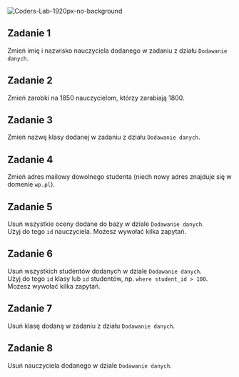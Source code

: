 ![Coders-Lab-1920px-no-background](https://user-images.githubusercontent.com/152855/73064373-5ed69780-3ea1-11ea-8a71-3d370a5e7dd8.png)



## Zadanie 1

Zmień imię i nazwisko nauczyciela dodanego w zadaniu z działu `Dodawanie danych`.


## Zadanie 2 

Zmień zarobki na 1850 nauczycielom, którzy zarabiają 1800.


## Zadanie 3

Zmień nazwę klasy dodanej w zadaniu z działu `Dodawanie danych`.


## Zadanie 4

Zmień adres mailowy dowolnego studenta (niech nowy adres znajduje się w domenie `wp.pl`).


## Zadanie 5

Usuń wszystkie oceny dodane do bazy w dziale `Dodawanie danych`.  
Użyj do tego `id` nauczyciela.
Możesz wywołać kilka zapytań.


## Zadanie 6

Usuń wszystkich studentów dodanych w dziale `Dodawanie danych`.  
Użyj do tego `id` klasy lub `id` studentów, np. `where student_id > 100`.
Możesz wywołać kilka zapytań.


## Zadanie 7

Usuń klasę dodaną w zadaniu z działu `Dodawanie danych`.


## Zadanie 8

Usuń nauczyciela dodanego w dziale `Dodawanie danych`.
